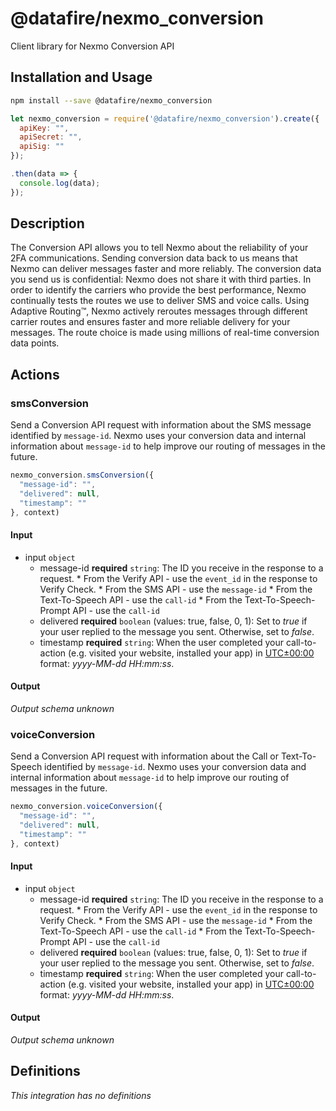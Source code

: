 # @datafire/nexmo_conversion

Client library for Nexmo Conversion API

## Installation and Usage
```bash
npm install --save @datafire/nexmo_conversion
```
```js
let nexmo_conversion = require('@datafire/nexmo_conversion').create({
  apiKey: "",
  apiSecret: "",
  apiSig: ""
});

.then(data => {
  console.log(data);
});
```

## Description

The Conversion API allows you to tell Nexmo about the reliability of your 2FA communications. Sending conversion data back to us means that Nexmo can deliver messages faster and more reliably.
The conversion data you send us is confidential: Nexmo does not share it with third parties.
In order to identify the carriers who provide the best performance, Nexmo continually tests the routes we use to deliver SMS and voice calls. Using Adaptive Routing™, Nexmo actively reroutes messages through different carrier routes and ensures faster and more reliable delivery for your messages. The route choice is made using millions of real-time conversion data points.

## Actions

### smsConversion
Send a Conversion API request with information about the SMS message identified by `message-id`. Nexmo uses your conversion data and internal information about `message-id` to help improve our routing of messages in the future.


```js
nexmo_conversion.smsConversion({
  "message-id": "",
  "delivered": null,
  "timestamp": ""
}, context)
```

#### Input
* input `object`
  * message-id **required** `string`: The ID you receive in the response to a request. * From the Verify API - use the `event_id` in the response to Verify Check. * From the SMS API - use the `message-id` * From the Text-To-Speech API - use the `call-id` * From the Text-To-Speech-Prompt API - use the `call-id`
  * delivered **required** `boolean` (values: true, false, 0, 1): Set to _true_ if your user replied to the message you sent. Otherwise, set to _false_.
  * timestamp **required** `string`: When the user completed your call-to-action (e.g. visited your website, installed your app) in [UTC±00:00](https://en.wikipedia.org/wiki/UTC%C2%B100:00) format: _yyyy-MM-dd HH:mm:ss_.

#### Output
*Output schema unknown*

### voiceConversion
Send a Conversion API request with information about the Call or Text-To-Speech identified by `message-id`. Nexmo uses your conversion data and internal information about `message-id` to help improve our routing of messages in the future.


```js
nexmo_conversion.voiceConversion({
  "message-id": "",
  "delivered": null,
  "timestamp": ""
}, context)
```

#### Input
* input `object`
  * message-id **required** `string`: The ID you receive in the response to a request. * From the Verify API - use the `event_id` in the response to Verify Check. * From the SMS API - use the `message-id` * From the Text-To-Speech API - use the `call-id` * From the Text-To-Speech-Prompt API - use the `call-id`
  * delivered **required** `boolean` (values: true, false, 0, 1): Set to _true_ if your user replied to the message you sent. Otherwise, set to _false_.
  * timestamp **required** `string`: When the user completed your call-to-action (e.g. visited your website, installed your app) in [UTC±00:00](https://en.wikipedia.org/wiki/UTC%C2%B100:00) format: _yyyy-MM-dd HH:mm:ss_.

#### Output
*Output schema unknown*



## Definitions

*This integration has no definitions*
